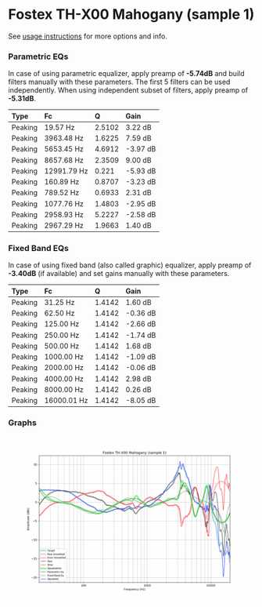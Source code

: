 # Fostex TH-X00 Mahogany (sample 1)
See [usage instructions](https://github.com/jaakkopasanen/AutoEq#usage) for more options and info.

### Parametric EQs
In case of using parametric equalizer, apply preamp of **-5.74dB** and build filters manually
with these parameters. The first 5 filters can be used independently.
When using independent subset of filters, apply preamp of **-5.31dB**.

| Type    | Fc          |      Q | Gain     |
|:--------|:------------|:-------|:---------|
| Peaking | 19.57 Hz    | 2.5102 | 3.22 dB  |
| Peaking | 3963.48 Hz  | 1.6225 | 7.59 dB  |
| Peaking | 5653.45 Hz  | 4.6912 | -3.97 dB |
| Peaking | 8657.68 Hz  | 2.3509 | 9.00 dB  |
| Peaking | 12991.79 Hz | 0.221  | -5.93 dB |
| Peaking | 160.89 Hz   | 0.8707 | -3.23 dB |
| Peaking | 789.52 Hz   | 0.6933 | 2.31 dB  |
| Peaking | 1077.76 Hz  | 1.4803 | -2.95 dB |
| Peaking | 2958.93 Hz  | 5.2227 | -2.58 dB |
| Peaking | 2967.29 Hz  | 1.9663 | 1.40 dB  |

### Fixed Band EQs
In case of using fixed band (also called graphic) equalizer, apply preamp of **-3.40dB**
(if available) and set gains manually with these parameters.

| Type    | Fc          |      Q | Gain     |
|:--------|:------------|:-------|:---------|
| Peaking | 31.25 Hz    | 1.4142 | 1.60 dB  |
| Peaking | 62.50 Hz    | 1.4142 | -0.36 dB |
| Peaking | 125.00 Hz   | 1.4142 | -2.66 dB |
| Peaking | 250.00 Hz   | 1.4142 | -1.74 dB |
| Peaking | 500.00 Hz   | 1.4142 | 1.68 dB  |
| Peaking | 1000.00 Hz  | 1.4142 | -1.09 dB |
| Peaking | 2000.00 Hz  | 1.4142 | -0.06 dB |
| Peaking | 4000.00 Hz  | 1.4142 | 2.98 dB  |
| Peaking | 8000.00 Hz  | 1.4142 | 0.26 dB  |
| Peaking | 16000.01 Hz | 1.4142 | -8.05 dB |

### Graphs
![](./Fostex%20TH-X00%20Mahogany%20(sample%201).png)